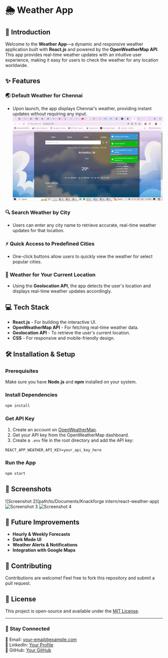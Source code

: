 # 🌦️ Weather App

## 🚀 Introduction
Welcome to the **Weather App**—a dynamic and responsive weather application built with **React.js** and powered by the **OpenWeatherMap API**. This app provides real-time weather updates with an intuitive user experience, making it easy for users to check the weather for any location worldwide.

## ✨ Features

### 🌏 Default Weather for Chennai
- Upon launch, the app displays Chennai's weather, providing instant updates without requiring any input.
![Screenshot 1](https://github.com/ShaliniKanniyappan/react-weather-app/blob/main/img/Current%20Location.jpeg)

### 🔍 Search Weather by City
- Users can enter any city name to retrieve accurate, real-time weather updates for that location.

### ⚡ Quick Access to Predefined Cities
- One-click buttons allow users to quickly view the weather for select popular cities.

### 📍 Weather for Your Current Location
- Using the **Geolocation API**, the app detects the user's location and displays real-time weather updates accordingly.

## 💻 Tech Stack
- **React.js** - For building the interactive UI.
- **OpenWeatherMap API** - For fetching real-time weather data.
- **Geolocation API** - To retrieve the user's current location.
- **CSS** - For responsive and mobile-friendly design.

## 🛠️ Installation & Setup

### Prerequisites
Make sure you have **Node.js** and **npm** installed on your system.

### Install Dependencies
```bash
npm install
```

### Get API Key
1. Create an account on [OpenWeatherMap](https://openweathermap.org/).
2. Get your API key from the OpenWeatherMap dashboard.
3. Create a `.env` file in the root directory and add the API key:
```env
REACT_APP_WEATHER_API_KEY=your_api_key_here
```

### Run the App
```bash
npm start
```

## 📸 Screenshots

![Screenshot 2](path/to/Documents/Knackforge intern/react-weather-app)
![Screenshot 3](path/to/screenshot3.png)
![Screenshot 4](path/to/screenshot4.png)

## 🌟 Future Improvements
- **Hourly & Weekly Forecasts**
- **Dark Mode UI**
- **Weather Alerts & Notifications**
- **Integration with Google Maps**

## 🤝 Contributing
Contributions are welcome! Feel free to fork this repository and submit a pull request.

## 📜 License
This project is open-source and available under the [MIT License](LICENSE).

---

### 🚀 Stay Connected
📧 Email: your-email@example.com  
🔗 LinkedIn: [Your Profile](https://linkedin.com/in/yourprofile)  
📂 GitHub: [Your GitHub](https://github.com/yourusername)

